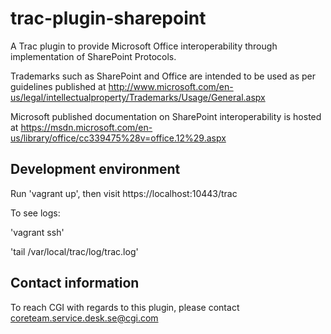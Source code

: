 # trac-plugin-sharepoint

A Trac plugin to provide Microsoft Office interoperability through implementation of SharePoint Protocols.

Trademarks such as SharePoint and Office are intended to be used as
per guidelines published at
http://www.microsoft.com/en-us/legal/intellectualproperty/Trademarks/Usage/General.aspx

Microsoft published documentation on SharePoint interoperability is
hosted at
https://msdn.microsoft.com/en-us/library/office/cc339475%28v=office.12%29.aspx

## Development environment

Run 'vagrant up', then visit https://localhost:10443/trac

To see logs:

'vagrant ssh'

'tail /var/local/trac/log/trac.log'

## Contact information

To reach CGI with regards to this plugin, please contact coreteam.service.desk.se@cgi.com
